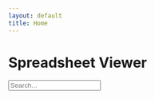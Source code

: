 ```yaml
---
layout: default
title: Home
---
```


# Spreadsheet Viewer

<style>
  #table-container table {
    table-layout: fixed;
    width: 100%;
  }
  td {
    white-space: nowrap;
    overflow: hidden;
    text-overflow: ellipsis;
    max-width: 200px;
  }
  td.sortedHashes {
    white-space: nowrap;        /* Don't wrap text */
    overflow: hidden;           /* Hide text that overflows */
    text-overflow: ellipsis;    /* Add ... when clipped (optional) */
    max-width: 300px;           /* Limit the width so it can overflow */
    position: relative;
  }
  .copyButton {
    margin-left: 5px;
    cursor: pointer;
    font-size: 0.9em;
    background: none;
    border: none;
  }
</style>

<script src="https://cdnjs.cloudflare.com/ajax/libs/PapaParse/5.4.1/papaparse.min.js"></script>
<script src="/mlst-hash-template-example/assets/js/spreadsheet.js"></script>

<input type="text" id="searchInput" placeholder="Search..." />

<div id="table-container"></div>
